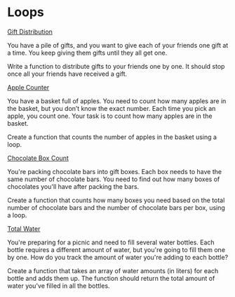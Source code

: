# Loops

[Gift Distribution](./01-gift-distribution.js)

You have a pile of gifts, and you want to give each of your friends one gift at a time. You keep giving them gifts until they all get one.

Write a function to distribute gifts to your friends one by one. It should stop once all your friends have received a gift.

[Apple Counter](./02-apple-counter.js)

You have a basket full of apples. You need to count how many apples are in the basket, but you don’t know the exact number. Each time you pick an apple, you count one. Your task is to count how many apples are in the basket.

Create a function that counts the number of apples in the basket using a loop.

[Chocolate Box Count](./03-chocolate-box-count.js)

You're packing chocolate bars into gift boxes. Each box needs to have the same number of chocolate bars. You need to find out how many boxes of chocolates you'll have after packing the bars.

Create a function that counts how many boxes you need based on the total number of chocolate bars and the number of chocolate bars per box, using a loop.

[Total Water](./04-total-water.js)

You're preparing for a picnic and need to fill several water bottles. Each bottle requires a different amount of water, but you're going to fill them one by one. How do you track the amount of water you're adding to each bottle?

Create a function that takes an array of water amounts (in liters) for each bottle and adds them up. The function should return the total amount of water you've filled in all the bottles.
